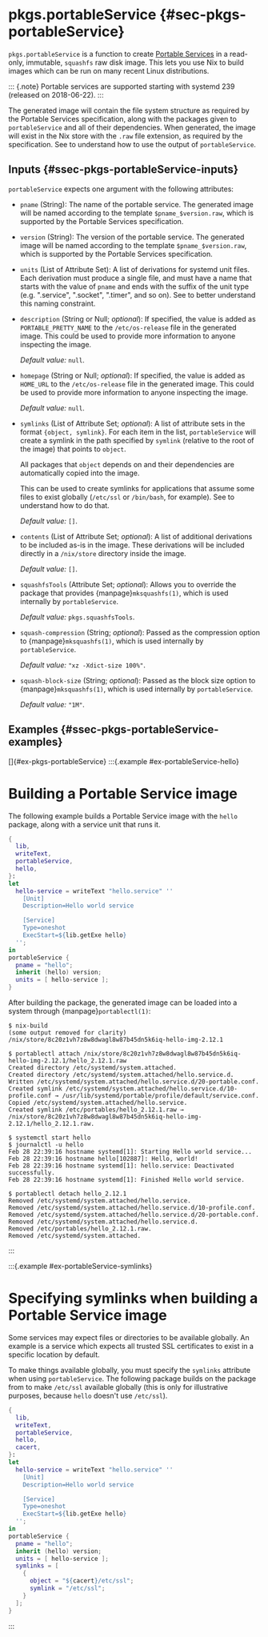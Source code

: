 # pkgs.portableService {#sec-pkgs-portableService}

`pkgs.portableService` is a function to create [Portable Services](https://systemd.io/PORTABLE_SERVICES/) in a read-only, immutable, `squashfs` raw disk image.
This lets you use Nix to build images which can be run on many recent Linux distributions.

::: {.note}
Portable services are supported starting with systemd 239 (released on 2018-06-22).
:::

The generated image will contain the file system structure as required by the Portable Services specification, along with the packages given to `portableService` and all of their dependencies.
When generated, the image will exist in the Nix store with the `.raw` file extension, as required by the specification.
See [](#ex-portableService-hello) to understand how to use the output of `portableService`.

## Inputs {#ssec-pkgs-portableService-inputs}

`portableService` expects one argument with the following attributes:

- `pname` (String): The name of the portable service.
  The generated image will be named according to the template `$pname_$version.raw`, which is supported by the Portable Services specification.

- `version` (String): The version of the portable service.
  The generated image will be named according to the template `$pname_$version.raw`, which is supported by the Portable Services specification.

- `units` (List of Attribute Set): A list of derivations for systemd unit files.
  Each derivation must produce a single file, and must have a name that starts with the value of `pname` and ends with the suffix of the unit type (e.g. ".service", ".socket", ".timer", and so on).
  See [](#ex-portableService-hello) to better understand this naming constraint.

- `description` (String or Null; _optional_): If specified, the value is added as `PORTABLE_PRETTY_NAME` to the `/etc/os-release` file in the generated image.
  This could be used to provide more information to anyone inspecting the image.

  _Default value:_ `null`.

- `homepage` (String or Null; _optional_): If specified, the value is added as `HOME_URL` to the `/etc/os-release` file in the generated image.
  This could be used to provide more information to anyone inspecting the image.

  _Default value:_ `null`.

- `symlinks` (List of Attribute Set; _optional_): A list of attribute sets in the format `{object, symlink}`.
  For each item in the list, `portableService` will create a symlink in the path specified by `symlink` (relative to the root of the image) that points to `object`.

  All packages that `object` depends on and their dependencies are automatically copied into the image.

  This can be used to create symlinks for applications that assume some files to exist globally (`/etc/ssl` or `/bin/bash`, for example).
  See [](#ex-portableService-symlinks) to understand how to do that.

  _Default value:_ `[]`.

- `contents` (List of Attribute Set; _optional_): A list of additional derivations to be included as-is in the image.
  These derivations will be included directly in a `/nix/store` directory inside the image.

  _Default value:_ `[]`.

- `squashfsTools` (Attribute Set; _optional_): Allows you to override the package that provides {manpage}`mksquashfs(1)`, which is used internally by `portableService`.

  _Default value:_ `pkgs.squashfsTools`.

- `squash-compression` (String; _optional_): Passed as the compression option to {manpage}`mksquashfs(1)`, which is used internally by `portableService`.

  _Default value:_ `"xz -Xdict-size 100%"`.

- `squash-block-size` (String; _optional_): Passed as the block size option to {manpage}`mksquashfs(1)`, which is used internally by `portableService`.

  _Default value:_ `"1M"`.

## Examples {#ssec-pkgs-portableService-examples}

[]{#ex-pkgs-portableService}
:::{.example #ex-portableService-hello}
# Building a Portable Service image

The following example builds a Portable Service image with the `hello` package, along with a service unit that runs it.

```nix
{
  lib,
  writeText,
  portableService,
  hello,
}:
let
  hello-service = writeText "hello.service" ''
    [Unit]
    Description=Hello world service

    [Service]
    Type=oneshot
    ExecStart=${lib.getExe hello}
  '';
in
portableService {
  pname = "hello";
  inherit (hello) version;
  units = [ hello-service ];
}
```

After building the package, the generated image can be loaded into a system through {manpage}`portablectl(1)`:

```shell
$ nix-build
(some output removed for clarity)
/nix/store/8c20z1vh7z8w8dwagl8w87b45dn5k6iq-hello-img-2.12.1

$ portablectl attach /nix/store/8c20z1vh7z8w8dwagl8w87b45dn5k6iq-hello-img-2.12.1/hello_2.12.1.raw
Created directory /etc/systemd/system.attached.
Created directory /etc/systemd/system.attached/hello.service.d.
Written /etc/systemd/system.attached/hello.service.d/20-portable.conf.
Created symlink /etc/systemd/system.attached/hello.service.d/10-profile.conf → /usr/lib/systemd/portable/profile/default/service.conf.
Copied /etc/systemd/system.attached/hello.service.
Created symlink /etc/portables/hello_2.12.1.raw → /nix/store/8c20z1vh7z8w8dwagl8w87b45dn5k6iq-hello-img-2.12.1/hello_2.12.1.raw.

$ systemctl start hello
$ journalctl -u hello
Feb 28 22:39:16 hostname systemd[1]: Starting Hello world service...
Feb 28 22:39:16 hostname hello[102887]: Hello, world!
Feb 28 22:39:16 hostname systemd[1]: hello.service: Deactivated successfully.
Feb 28 22:39:16 hostname systemd[1]: Finished Hello world service.

$ portablectl detach hello_2.12.1
Removed /etc/systemd/system.attached/hello.service.
Removed /etc/systemd/system.attached/hello.service.d/10-profile.conf.
Removed /etc/systemd/system.attached/hello.service.d/20-portable.conf.
Removed /etc/systemd/system.attached/hello.service.d.
Removed /etc/portables/hello_2.12.1.raw.
Removed /etc/systemd/system.attached.
```
:::

:::{.example #ex-portableService-symlinks}
# Specifying symlinks when building a Portable Service image

Some services may expect files or directories to be available globally.
An example is a service which expects all trusted SSL certificates to exist in a specific location by default.

To make things available globally, you must specify the `symlinks` attribute when using `portableService`.
The following package builds on the package from [](#ex-portableService-hello) to make `/etc/ssl` available globally (this is only for illustrative purposes, because `hello` doesn't use `/etc/ssl`).

```nix
{
  lib,
  writeText,
  portableService,
  hello,
  cacert,
}:
let
  hello-service = writeText "hello.service" ''
    [Unit]
    Description=Hello world service

    [Service]
    Type=oneshot
    ExecStart=${lib.getExe hello}
  '';
in
portableService {
  pname = "hello";
  inherit (hello) version;
  units = [ hello-service ];
  symlinks = [
    {
      object = "${cacert}/etc/ssl";
      symlink = "/etc/ssl";
    }
  ];
}
```
:::
